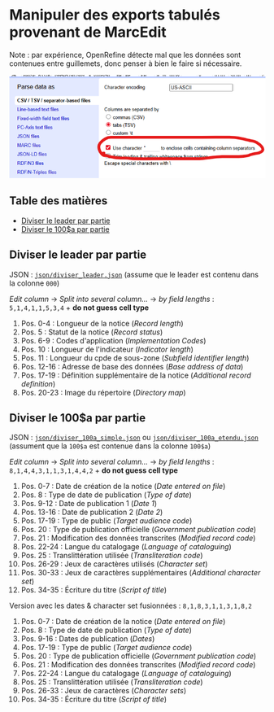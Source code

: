 # Manipuler des exports tabulés provenant de MarcEdit

Note : par expérience, OpenRefine détecte mal que les données sont contenues entre guillemets, donc penser à bien le faire si nécessaire.

![Indiquer que les données sont contenues entre guillemets](./img/enclose_cells.png)

## Table des matières

* [Diviser le leader par partie](#diviser-le-leader-par-partie)
* [Diviser le 100$a par partie](#diviser-le-100a-par-partie)

## Diviser le leader par partie

JSON : [`json/diviser_leader.json`](./json/diviser_leader.json) (assume que le leader est contenu dans la colonne `000`)

_Edit column_ → _Split into several column..._ → _by field lengths_ : `5,1,4,1,1,5,3,4` + **do not guess cell type**

1. Pos. 0-4 : Longueur de la notice (_Record length_)
1. Pos. 5 : Statut de la notice (_Record status_)
1. Pos. 6-9 : Codes d'application (_Implementation Codes_)
1. Pos. 10 : Longueur de l'indicateur (_Indicator length_)
1. Pos. 11 : Longueur du cpde de sous-zone (_Subfield identifier length_)
1. Pos. 12-16 : Adresse de base des données (_Base address of data_)
1. Pos. 17-19 : Définition supplémentaire de la notice (_Additional record definition_)
1. Pos. 20-23 : Image du répertoire (_Directory map_)

## Diviser le 100$a par partie

JSON : [`json/diviser_100a_simple.json`](./json/diviser_100a_simple.json) ou [`json/diviser_100a_etendu.json`](./json/diviser_100a_etendu.json) (assument que la `100$a` est contenue dans la colonne `100$a`)

_Edit column_ → _Split into several column..._ → _by field lengths_ : `8,1,4,4,3,1,1,3,1,4,4,2` + **do not guess cell type**

1. Pos. 0-7 : Date de création de la notice (_Date entered on file_)
1. Pos. 8 : Type de date de publication (_Type of date_)
1. Pos. 9-12 : Date de publication 1 (_Date 1_)
1. Pos. 13-16 : Date de publication 2 (_Date 2_)
1. Pos. 17-19 : Type de public (_Target audience code_)
1. Pos. 20 : Type de publication officielle (_Government publication code_)
1. Pos. 21 : Modification des données transcrites (_Modified record code_)
1. Pos. 22-24 : Langue du catalogage (_Language of cataloguing_)
1. Pos. 25 : Translittération utilisée (_Transliteration code_)
1. Pos. 26-29 : Jeux de caractères utilisés (_Character set_)
1. Pos. 30-33 : Jeux de caractères supplémentaires (_Additional character set_)
1. Pos. 34-35 : Écriture du titre (_Script of title_)

Version avec les dates & character set fusionnées :  `8,1,8,3,1,1,3,1,8,2`

1. Pos. 0-7 : Date de création de la notice (_Date entered on file_)
1. Pos. 8 : Type de date de publication (_Type of date_)
1. Pos. 9-16 : Dates de publication (_Dates_)
1. Pos. 17-19 : Type de public (_Target audience code_)
1. Pos. 20 : Type de publication officielle (_Government publication code_)
1. Pos. 21 : Modification des données transcrites (_Modified record code_)
1. Pos. 22-24 : Langue du catalogage (_Language of cataloguing_)
1. Pos. 25 : Translittération utilisée (_Transliteration code_)
1. Pos. 26-33 : Jeux de caractères (_Character sets_)
1. Pos. 34-35 : Écriture du titre (_Script of title_)
